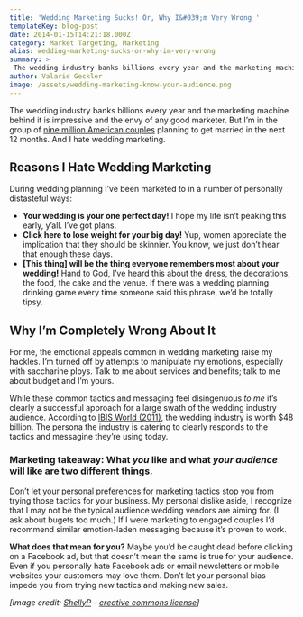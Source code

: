 ```yaml
---
title: 'Wedding Marketing Sucks! Or, Why I&#039;m Very Wrong '
templateKey: blog-post
date: 2014-01-15T14:21:18.000Z
category: Market Targeting, Marketing
alias: wedding-marketing-sucks-or-why-im-very-wrong
summary: > 
 The wedding industry banks billions every year and the marketing machine behind it is impressive and the envy of any good marketer. But I’m in the group of nine million American couples planning to get married in the next 12 months. And I hate wedding marketing.
author: Valarie Geckler
image: /assets/wedding-marketing-know-your-audience.png
---
```


The wedding industry banks billions every year and the marketing machine behind it is impressive and the envy of any good marketer. But I’m in the group of [nine million American couples](http://dialog.scarborough.com/index.php/todays-engaged-couples-are-diverse-and-proud-of-their-heritage/) planning to get married in the next 12 months. And I hate wedding marketing.

Reasons I Hate Wedding Marketing
--------------------------------

During wedding planning I’ve been marketed to in a number of personally distasteful ways:

*   **Your wedding is your one perfect day!** I hope my life isn’t peaking this early, y’all. I’ve got plans.
*   **Click here to lose weight for your big day!** Yup, women appreciate the implication that they should be skinnier. You know, we just don’t hear that enough these days.
*   **\[This thing\] will be the thing everyone remembers most about your wedding!** Hand to God, I’ve heard this about the dress, the decorations, the food, the cake and the venue. If there was a wedding planning drinking game every time someone said this phrase, we’d be totally tipsy.

Why I’m Completely Wrong About It
---------------------------------

For me, the emotional appeals common in wedding marketing raise my hackles. I’m turned off by attempts to manipulate my emotions, especially with saccharine ploys. Talk to me about services and benefits; talk to me about budget and I’m yours.

While these common tactics and messaging feel disingenuous _to me_ it’s clearly a successful approach for a large swath of the wedding industry audience. According to [IBIS World (2011)](http://www.prweb.com/releases/2011/10/prweb8881551.htm), the wedding industry is worth $48 billion. The persona the industry is catering to clearly responds to the tactics and messagine they’re using today.

### **Marketing takeaway:** What _you_ like and what _your audience_ will like are two different things.

Don’t let your personal preferences for marketing tactics stop you from trying those tactics for your business. My personal dislike aside, I recognize that I may not be the typical audience wedding vendors are aiming for. (I ask about bugets too much.) If I were marketing to engaged couples I’d recommend similar emotion-laden messaging because it’s proven to work.

**What does that mean for you?** Maybe you’d be caught dead before clicking on a Facebook ad, but that doesn’t mean the same is true for your audience. Even if you personally hate Facebook ads or email newsletters or mobile websites your customers may love them. Don’t let your personal bias impede you from trying new tactics and making new sales.

_\[Image credit: [ShellyP](http://www.flickr.com/photos/shelleyp/833463719/sizes/o/) - [creative commons license](http://creativecommons.org/licenses/by/2.0/)\]_